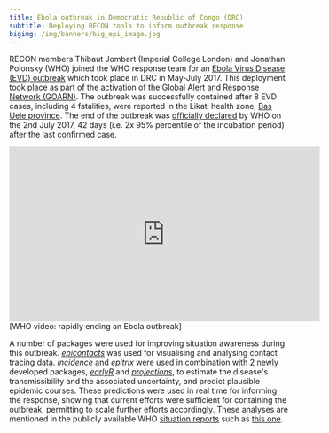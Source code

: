 ```yaml
---
title: Ebola outbreak in Democratic Republic of Congo (DRC)
subtitle: Deploying RECON tools to inform outbreak response
bigimg: /img/banners/big_epi_image.jpg
---
```


RECON members Thibaut Jombart (Imperial College London) and Jonathan Polonsky
(WHO) joined the WHO response team for an [Ebola Virus Disease (EVD)
outbreak](http://www.afro.who.int/news/ebola-virus-disease-democratic-republic-congo)
which took place in DRC in May-July 2017. This deployment took place as part of
the activation of the [Global Alert and Response Network
(GOARN)](http://www.who.int/ihr/alert_and_response/outbreak-network/en/).  The
outbreak was successfully contained after 8 EVD cases, including 4 fatalities,
were reported in the Likati health zone, [Bas Uele
province](https://en.wikipedia.org/wiki/Bas-Uele). The end of the outbreak was
[officially
declared](http://www.afro.who.int/news/who-declares-end-ebola-outbreak-democratic-republic-congo)
by WHO on the 2nd July 2017, 42 days (i.e. 2x 95% percentile of the incubation
period) after the last confirmed case.


<iframe width="560" height="315" src="https://www.youtube.com/embed/tNZi8MLsMWM?rel=0" frameborder="0" allowfullscreen></iframe>
[WHO video: rapidly ending an Ebola outbreak]

A number of packages were used for improving situation awareness during this
outbreak. [*epicontacts*](http://www.repidemicsconsortium.org/epicontacts/) was
used for visualising and analysing contact tracing
data. [*incidence*](http://www.repidemicsconsortium.org/incidence/) and
[*epitrix*](https://github.com/reconhub/epitrix) were used in combination with 2
newly developed packages,
[*earlyR*](http://www.repidemicsconsortium.org/earlyR/) and
[*projections*](https://github.com/reconhub/projections), to estimate the
disease's transmissibility and the associated uncertainty, and predict plausible
epidemic courses. These predictions were used in real time for informing the
response, showing that current efforts were sufficient for containing the
outbreak, permitting to scale further efforts accordingly. These analyses are
mentioned in the publicly available WHO [situation
reports](http://www.afro.who.int/health-topics/ebola-virus-disease) such as
[this
one](http://apps.who.int/iris/bitstream/10665/255615/1/EbolaDRC-01062017.pdf).
